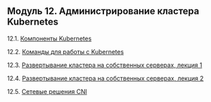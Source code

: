 ## Модуль 12. Администрирование кластера Kubernetes

12.1. [Компоненты Kubernetes](https://github.com/ottvladimir/12-kubernetes-adm/blob/master/12-kubernetes-01-intro.md)

12.2. [Команды для работы с Kubernetes](https://github.com/ottvladimir/12-kubernetes-adm/blob/master/12-kubernetes-02-commands.md)

12.3. [Развертывание кластера на собственных серверах, лекция 1](https://github.com/ottvladimir/12-kubernetes-adm/blob/master/12-kubernetes-03-install-part-1.md)

12.4. [Развертывание кластера на собственных серверах, лекция 2](https://github.com/ottvladimir/12-kubernetes-adm/blob/master/12-kubernetes-04-install-part-2.md)

12.5. [Сетевые решения CNI](https://github.com/ottvladimir/12-kubernetes-adm/blob/master/12-kubernetes-05-cni.md)
